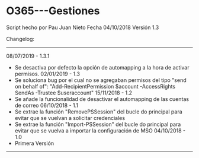 # O365---Gestiones

Script hecho por Pau Juan Nieto
Fecha 04/10/2018
Versión 1.3

Changelog:
************************************************
08/07/2019 - 1.3.1
- Se desactiva por defecto la opción de automapping a la hora de activar permisos.
02/01/2019 - 1.3
- Se soluciona bug por el cual no se agregaban permisos del tipo "send on behalf of": "Add-RecipientPermission $account -AccessRights SendAs -Trustee $useraccount"
15/11/2018 - 1.2
- Se añade la funcionalidad de desactivar el automapping de las cuentas de correo
06/10/2018 - 1.1
- Se extrae la función "RemovePSSession" del bucle do principal para evitar que se vuelvan a solicitar credenciales
- Se extrae la función "Import-PSSession" del bucle do principal para evitar que se vuelva a importar la configuración de MSO
04/10/2018 - 1.0
- Primera Versión
************************************************ 
